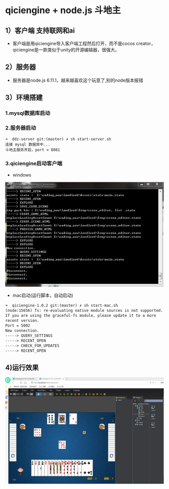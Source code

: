 # qiciengine + node.js 斗地主

## 1）客户端 支持联网和ai
*  客户端是用qiciengine导入客户端工程然后打开，而不是cocos creator，qiciengine是一款类似于unity的开源编辑器，很强大。

## 2）服务器
*  服务器是node.js 6.11.1，越来越喜欢这个玩意了,别的node版本报错

## 3）环境搭建

### 1.mysql数据库启动

### 2.服务器启动

```
➜  ddz-server git:(master) ✗ sh start-server.sh
连接 mysql 数据库中...
斗地主服务开启，port = 8081
```

### 3.qiciengine启动客户端

*  windows
  
![](./imgs/1.jpg)

*  mac启动(运行脚本，自动启动)

```
➜  qiciengine-1.0.2 git:(master) ✗ sh start-mac.sh
(node:15656) fs: re-evaluating native module sources is not supported. If you are using the graceful-fs module, please update it to a more recent version.
Port = 5002
New connection.
-----> QUERY_SETTINGS
-----> RECENT_OPEN
-----> CHECK_FOR_UPDATES
-----> RECENT_OPEN
```

## 4)运行效果

![](./imgs/2.jpg)